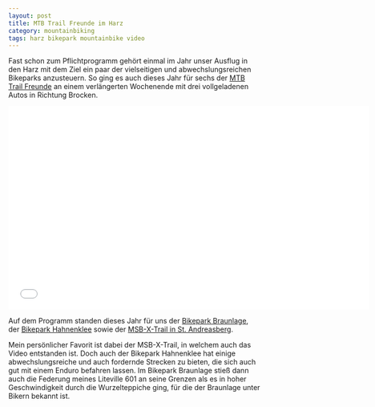 ```yaml
---
layout: post
title: MTB Trail Freunde im Harz
category: mountainbiking
tags: harz bikepark mountainbike video
---
```


Fast schon zum Pflichtprogramm gehört einmal im Jahr unser Ausflug in den Harz mit dem Ziel ein paar der vielseitigen und abwechslungsreichen Bikeparks anzusteuern. So ging es auch dieses Jahr für sechs der [MTB Trail Freunde](https://www.facebook.com/mtbtrailfreunde/) an einem verlängerten Wochenende mit drei vollgeladenen Autos in Richtung Brocken.

<div class="elastic-iframe"><iframe src="//player.vimeo.com/video/168564198?portrait=0&amp;color=f2b33d" width="720" height="405" frameborder="0" webkitallowfullscreen mozallowfullscreen allowfullscreen></iframe></div>

Auf dem Programm standen dieses Jahr für uns der [Bikepark Braunlage](http://www.bikepark-braunlage.de/), der [Bikepark Hahnenklee](http://www.erlebnisbocksberg.de/sommerfreuden/bikepark/) sowie der [MSB-X-Trail in St. Andreasberg](http://matthias-schmidt-berg.de/index.php/main-xtrail).

Mein persönlicher Favorit ist dabei der MSB-X-Trail, in welchem auch das Video entstanden ist. Doch auch der Bikepark Hahnenklee hat einige abwechslungsreiche und auch fordernde Strecken zu bieten, die sich auch gut mit einem Enduro befahren lassen. Im Bikepark Braunlage stieß dann auch die Federung meines Liteville 601 an seine Grenzen als es in hoher Geschwindigkeit durch die Wurzelteppiche ging, für die der Braunlage unter Bikern bekannt ist.
